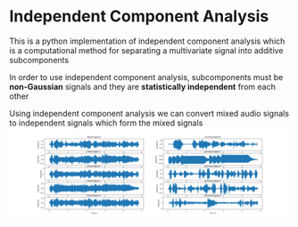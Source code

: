 # Independent Component Analysis

This is a python implementation of independent component analysis which is a computational method for separating a multivariate signal into additive subcomponents

In order to use independent component analysis, subcomponents must be **non-Gaussian** signals and they are **statistically independent** from each other

Using independent component analysis we can convert mixed audio signals to independent signals which form the mixed signals
![alt text](./Image/signal_comparison.png)